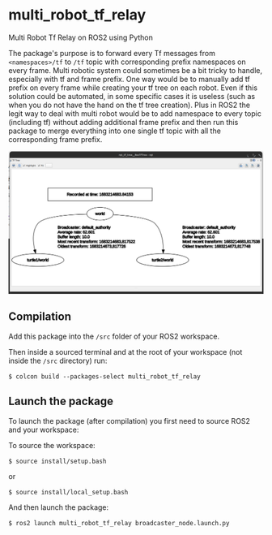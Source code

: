 # multi_robot_tf_relay
Multi Robot Tf Relay on ROS2 using Python

The package's purpose is to forward every Tf messages from `<namespaces>/tf` to `/tf` topic with corresponding prefix namespaces on every frame.
Multi robotic system could sometimes be a bit tricky to handle, especially with tf and frame prefix. One way would be to manually add tf prefix on every frame while creating your tf tree on each robot. Even if this solution could be automated, in some specific cases it is useless (such as when you do not have the hand on the tf tree creation). Plus in ROS2 the legit way to deal with multi robot would be to add namespace to every topic (including tf) without adding additional frame prefix and then run this package to merge everything into one single tf topic with all the corresponding frame prefix.

![Turtle Simulation TF](./media/Turtle_tf.png)


## Compilation
Add this package into the `/src` folder of your ROS2 workspace.

Then inside a sourced terminal and at the root of your workspace (not inside the `/src` directory) run:
```shell
$ colcon build --packages-select multi_robot_tf_relay
```

## Launch the package

To launch the package (after compilation) you first need to source ROS2 and your workspace:

To source the workspace:
```shell
$ source install/setup.bash
```
or
```shell
$ source install/local_setup.bash
```

And then launch the package:
```shell
$ ros2 launch multi_robot_tf_relay broadcaster_node.launch.py
```